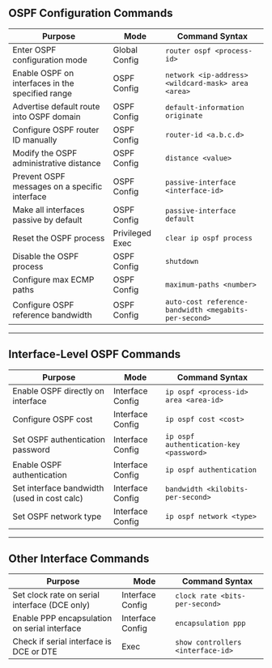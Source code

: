 ## OSPF Configuration Commands

| Purpose                                                                 | Mode                | Command Syntax                                                  |
|-------------------------------------------------------------------------|---------------------|------------------------------------------------------------------|
| Enter OSPF configuration mode                                           | Global Config       | `router ospf <process-id>`                                       |
| Enable OSPF on interfaces in the specified range                        | OSPF Config         | `network <ip-address> <wildcard-mask> area <area>`              |
| Advertise default route into OSPF domain                                | OSPF Config         | `default-information originate`                                 |
| Configure OSPF router ID manually                                       | OSPF Config         | `router-id <a.b.c.d>`                                           |
| Modify the OSPF administrative distance                                 | OSPF Config         | `distance <value>`                                              |
| Prevent OSPF messages on a specific interface                           | OSPF Config         | `passive-interface <interface-id>`                              |
| Make all interfaces passive by default                                  | OSPF Config         | `passive-interface default`                                     |
| Reset the OSPF process                                                  | Privileged Exec     | `clear ip ospf process`                                         |
| Disable the OSPF process                                                | OSPF Config         | `shutdown`                                                      |
| Configure max ECMP paths                                                | OSPF Config         | `maximum-paths <number>`                                        |
| Configure OSPF reference bandwidth                                      | OSPF Config         | `auto-cost reference-bandwidth <megabits-per-second>`           |

---

## Interface-Level OSPF Commands

| Purpose                                                                 | Mode                | Command Syntax                                                  |
|-------------------------------------------------------------------------|---------------------|------------------------------------------------------------------|
| Enable OSPF directly on interface                                       | Interface Config    | `ip ospf <process-id> area <area-id>`                          |
| Configure OSPF cost                                                     | Interface Config    | `ip ospf cost <cost>`                                          |
| Set OSPF authentication password                                        | Interface Config    | `ip ospf authentication-key <password>`                        |
| Enable OSPF authentication                                              | Interface Config    | `ip ospf authentication`                                       |
| Set interface bandwidth (used in cost calc)                             | Interface Config    | `bandwidth <kilobits-per-second>`                              |
| Set OSPF network type                                                   | Interface Config    | `ip ospf network <type>`                                       |

---

## Other Interface Commands

| Purpose                                                                 | Mode                | Command Syntax                                                  |
|-------------------------------------------------------------------------|---------------------|------------------------------------------------------------------|
| Set clock rate on serial interface (DCE only)                           | Interface Config    | `clock rate <bits-per-second>`                                 |
| Enable PPP encapsulation on serial interface                            | Interface Config    | `encapsulation ppp`                                            |
| Check if serial interface is DCE or DTE                                 | Exec                | `show controllers <interface-id>`                              |
